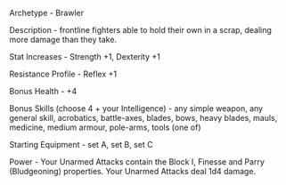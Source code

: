 Archetype - Brawler

Description - frontline fighters able to hold their own in a scrap, dealing more damage than they take.

Stat Increases - Strength +1, Dexterity +1

Resistance Profile - Reflex +1

Bonus Health - +4

Bonus Skills (choose 4 + your Intelligence) - any simple weapon, any general skill, acrobatics, battle-axes, blades, bows, heavy blades, mauls, medicine, medium armour, pole-arms, tools (one of)

Starting Equipment - set A, set B, set C

Power - Your Unarmed Attacks contain the Block I, Finesse and Parry (Bludgeoning) properties. Your Unarmed Attacks deal 1d4 damage. 